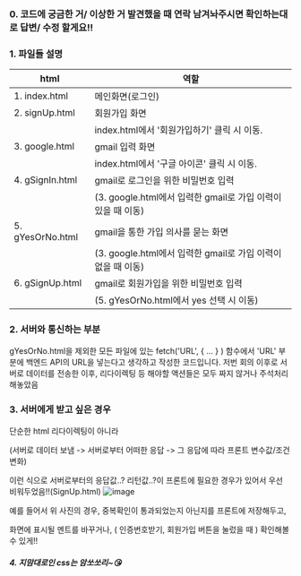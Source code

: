### 0. 코드에 궁금한 거/ 이상한 거 발견했을 때 연락 남겨놔주시면 확인하는대로 답변/ 수정 할게요!!
### 1. 파일들 설명
|html|역할|
|--|--|
|1. index.html | 메인화면(로그인)|
|2. signUp.html | 회원가입 화면|
||index.html에서 '회원가입하기' 클릭 시 이동.|
|3. google.html | gmail 입력 화면||
||index.html에서 '구글 아이콘' 클릭 시 이동.||
|4. gSignIn.html | gmail로 로그인을 위한 비밀번호 입력|||
||(3. google.html에서 입력한 gmail로 가입 이력이 있을 때 이동)||||
|5. gYesOrNo.html | gmail을 통한 가입 의사를 묻는 화면|
||(3. google.html에서 입력한 gmail로 가입 이력이 없을 때 이동)|
|6. gSignUp.html | gmail로 회원가입을 위한 비밀번호 입력|
||(5. gYesOrNo.html에서 yes 선택 시 이동)|

### 2. 서버와 통신하는 부분
gYesOrNo.html을 제외한 모든 파일에 있는 fetch('URL', { ... } ) 함수에서 'URL' 부분에 백엔드 API의 URL을 넣는다고
생각하고 작성한 코드입니다. 
저번 회의 이후로 서버로 데이터를 전송한 이후, 리다이렉팅 등 해야할 액션들은 모두 짜지 않거나 주석처리 해놓았음

### 3. 서버에게 받고 싶은 경우
단순한 html 리다이렉팅이 아니라

(서버로 데이터 보냄 -> 서버로부터 어떠한 응답 -> 그 응답에 따라 프론트 변수값/조건 변화)

이런 식으로 서버로부터의 응답값..? 리턴값..?이 프론트에 필요한 경우가 있어서 우선 비워두었음!!(SignUp.html)
![image](https://user-images.githubusercontent.com/109388787/218273228-2d4b99fc-c8e1-4304-8f7b-08087cd0cb0b.png)

예를 들어서 위 사진의 경우, 중복확인이 통과되었는지 아닌지를 프론트에 저장해두고,

화면에 표시될 멘트를 바꾸거나, ( 인증번호받기, 회원가입 버튼을 눌렀을 때 ) 확인해볼 수 있게!! 

##### 4. 지맘대로인 css는 암쏘쏘리~😘
